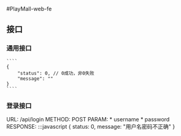 #PlayMall-web-fe

## 接口

### 通用接口

    ````
    {
        "status": 0, // 0成功，非0失败
        "message": ""
    }
    ````

### 登录接口

URL: /api/login
METHOD: POST
PARAM: 
    * username
    * password
RESPONSE: 
    :::javascript
    {
        status: 0,
        message: "用户名密码不正确"
    }

